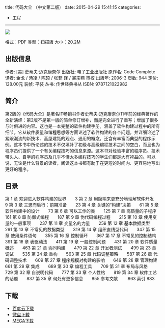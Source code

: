 title: 代码大全 （中文第二版）
date: 2015-04-29 15:41:15
categories:
  - 工程
---

![](http://img5.douban.com/lpic/s1495029.jpg)

格式：PDF
类型：扫描版
大小：20.2M

<!--more-->

## 出版信息 ##

作者: [美] 史蒂夫·迈克康奈尔 
出版社: 电子工业出版社
原作名: Code Complete
译者: 金戈 / 汤凌 / 陈硕 / 张菲 译 / 裘宗燕 审校 
出版年: 2006-3
页数: 944
定价: 128.00元
装帧: 平装
丛书: 传世经典书丛
ISBN: 9787121022982

## 简介 ##

第2版的《代码大全》是著名IT畅销书作者史蒂夫·迈克康奈尔11年前的经典著作的全新演绎：第2版不是第一版的简单修订增补，而是完全进行了重写；增加了很多与时俱进的内容。这也是一本完整的软件构建手册，涵盖了软件构建过程中的所有细节。它从软件质量和编程思想等方面论述了软件构建的各个问题，并详细论述了紧跟潮流的新技术、高屋建瓴的观点、通用的概念，还含有丰富而典型的程序示例。这本书中所论述的技术不仅填补了初级与高级编程技术之间的空白，而且也为程序员们提供了一个有关编程技巧的信息来源。这本书对经验丰富的程序员、技术带头人、自学的程序员及几乎不懂太多编程技巧的学生们都是大有裨益的。可以说，无论是什么背景的读者，阅读这本书都有助于在更短的时间内、更容易地写出更好的程序。

## 目录 ##

第 1 章 欢迎进入软件构建的世界　　3
第 2 章 用隐喻来更充分地理解软件开发　　9
第 3 章 三思而后行：前期准备　　23
第 4 章 关键的“构建”决策　　61
第 5 章 软件构建中的设计　　73
第 6 章 可以工作的类　　125
第 7 章 高质量的子程序　　161
第 8 章 防御式编程　　187
第 9 章 伪代码编程过程　　215
第 10 章 使用变量的一般事项　　237
第 11 章 变量名的力量　　259
第 12 章 基本数据类型　　291
第 13 章 不常见的数据类型　　319
第 14 章 组织直线型代码　　347
第 15 章 使用条件语句　　355
第 16 章 控制循环　　367
第 17 章 不常见的控制结构　　391
第 18 章 表驱动法　　411
第 19 章 一般控制问题　　431
第 20 章 软件质量概述　　463
第 21 章 协同构建　　479
第 22 章 开发者测试　　499
第 23 章 调试　　535
第 24 章 重构　　563
第 25 章 代码调整策略　　587
第 26 章 代码调整技术　　609
第 27 章 程序规模对构建的影响　　649
第 28 章 管理构建　　661
第 29 章 集成　　689
第 30 章 编程工具　　709
第 31 章 布局与风格　　729
第 32 章 自说明代码　　777
第 33 章 个人性格　　819
第 34 章 软件工艺的话题　　837
第 35 章 何处有更多信息　　855
参考文献 　　863
索引 883

## 下载 ##

* [百度云下载](http://pan.baidu.com/s/1qW7JrGw)
* [微盘下载](http://vdisk.weibo.com/s/aADaW4YRP1hpT)
* [MEGA下载](https://mega.co.nz/#!WF0RTCCT!X8Rn8g1nEZRishuBvpK_Y3qAm0jretuh1prxLKeRTRo)